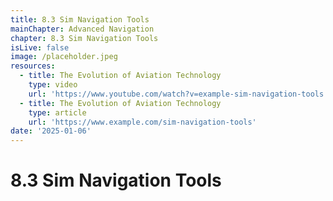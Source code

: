 ```yaml
---
title: 8.3 Sim Navigation Tools
mainChapter: Advanced Navigation
chapter: 8.3 Sim Navigation Tools
isLive: false
image: /placeholder.jpeg
resources:
  - title: The Evolution of Aviation Technology
    type: video
    url: 'https://www.youtube.com/watch?v=example-sim-navigation-tools'
  - title: The Evolution of Aviation Technology
    type: article
    url: 'https://www.example.com/sim-navigation-tools'
date: '2025-01-06'
---
```


# 8.3 Sim Navigation Tools
